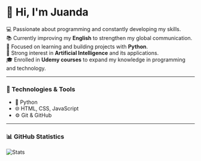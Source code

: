 # 👋 Hi, I'm Juanda  

💻 Passionate about programming and constantly developing my skills.  
📚 Currently improving my **English** to strengthen my global communication.  
🐍 Focused on learning and building projects with **Python**.  
🤖 Strong interest in **Artificial Intelligence** and its applications.  
🎓 Enrolled in **Udemy courses** to expand my knowledge in programming and technology.  

---

### 🚀 Technologies & Tools
- 🐍 Python  
- 🌐 HTML, CSS, JavaScript  
- ⚙️ Git & GitHub  

---

### 📊 GitHub Statistics
![Stats](https://github-readme-stats.vercel.app/api?username=IJuanDa&show_icons=true&theme=radical)

